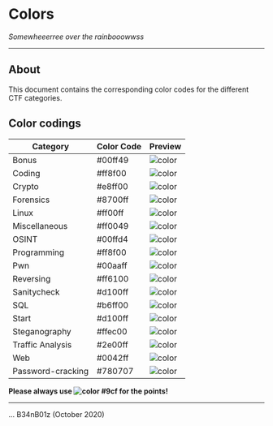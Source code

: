 # Colors
_Somewheeerree over the rainbooowwss_

---

## About

This document contains the corresponding color codes for the different CTF categories.

## Color codings

| Category | Color Code | Preview                                                       |
|----------|------------|---------------------------------------------------------------|
| Bonus    | #00ff49    | ![color](https://via.placeholder.com/15/00ff49/000000?text=+) |
| Coding | #ff8f00 | ![color](https://via.placeholder.com/15/ff8f00/000000?text=+) |
| Crypto | #e8ff00 | ![color](https://via.placeholder.com/15/e8ff00/000000?text=+) |
| Forensics | #8700ff | ![color](https://via.placeholder.com/15/8700ff/000000?text=+) |
| Linux | #ff00ff | ![color](https://via.placeholder.com/15/ff00ff/000000?text=+) |
| Miscellaneous | #ff0049 | ![color](https://via.placeholder.com/15/ff0049/000000?text=+) |
| OSINT | #00ffd4 | ![color](https://via.placeholder.com/15/00ffd4/000000?text=+) |
| Programming | #ff8f00 | ![color](https://via.placeholder.com/15/ff8f00/000000?text=+) |
| Pwn | #00aaff | ![color](https://via.placeholder.com/15/00aaff/000000?text=+) |
| Reversing | #ff6100 | ![color](https://via.placeholder.com/15/ff6100/000000?text=+) |
| Sanitycheck | #d100ff | ![color](https://via.placeholder.com/15/d100ff/000000?text=+) |
| SQL | #b6ff00 | ![color](https://via.placeholder.com/15/b6ff00/000000?text=+) |
| Start | #d100ff | ![color](https://via.placeholder.com/15/d100ff/000000?text=+) |
| Steganography | #ffec00 | ![color](https://via.placeholder.com/15/ffec00/000000?text=+) |
| Traffic Analysis | #2e00ff | ![color](https://via.placeholder.com/15/2e00ff/000000?text=+) |
| Web | #0042ff | ![color](https://via.placeholder.com/15/0042ff/000000?text=+) |
| Password-cracking | #780707 | ![color](https://via.placeholder.com/15/780707/000000?text=+) |

**Please always use ![color](https://via.placeholder.com/15/90c0f0/000000?text=+) #9cf for the points!**

---

... B34nB01z (October 2020)